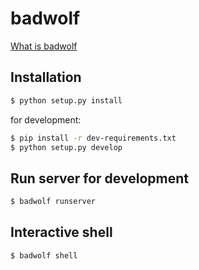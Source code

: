 # badwolf

[What is badwolf](https://en.wikipedia.org/wiki/Bad_Wolf)

## Installation

```bash
$ python setup.py install
```

for development:

```bash
$ pip install -r dev-requirements.txt
$ python setup.py develop
```

## Run server for development

```bash
$ badwolf runserver
```

## Interactive shell

```bash
$ badwolf shell
```
